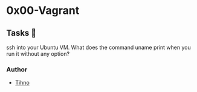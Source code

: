 # 0x00-Vagrant

## Tasks :page_with_curl:

ssh into your Ubuntu VM. What does the command uname print when you run it without any option?   

### Author
+ [Tihno](https://github.com/justintihno)
